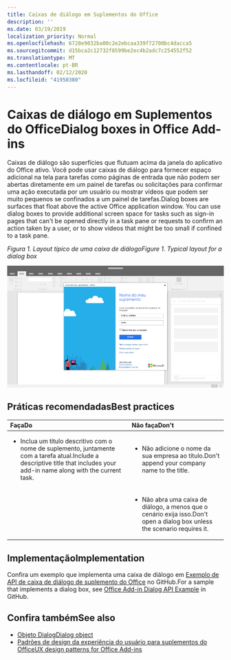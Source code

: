 ```yaml
---
title: Caixas de diálogo em Suplementos do Office
description: ''
ms.date: 03/19/2019
localization_priority: Normal
ms.openlocfilehash: 6728e9032ba00c2e2ebcaa339f72700bc4dacca5
ms.sourcegitcommit: d15bca2c12732f8599be2ec4b2adc7c254552f52
ms.translationtype: MT
ms.contentlocale: pt-BR
ms.lasthandoff: 02/12/2020
ms.locfileid: "41950380"
---
```

# <a name="dialog-boxes-in-office-add-ins"></a><span data-ttu-id="40956-102">Caixas de diálogo em Suplementos do Office</span><span class="sxs-lookup"><span data-stu-id="40956-102">Dialog boxes in Office Add-ins</span></span>
 
<span data-ttu-id="40956-p101">Caixas de diálogo são superfícies que flutuam acima da janela do aplicativo do Office ativo. Você pode usar caixas de diálogo para fornecer espaço adicional na tela para tarefas como páginas de entrada que não podem ser abertas diretamente em um painel de tarefas ou solicitações para confirmar uma ação executada por um usuário ou mostrar vídeos que podem ser muito pequenos se confinados a um painel de tarefas.</span><span class="sxs-lookup"><span data-stu-id="40956-p101">Dialog boxes are surfaces that float above the active Office application window. You can use dialog boxes to provide additional screen space for tasks such as sign-in pages that can't be opened directly in a task pane or requests to confirm an action taken by a user, or to show videos that might be too small if confined to a task pane.</span></span>

<span data-ttu-id="40956-105">*Figura 1. Layout típico de uma caixa de diálogo*</span><span class="sxs-lookup"><span data-stu-id="40956-105">*Figure 1. Typical layout for a dialog box*</span></span>

![Uma imagem de exemplo que exibe um layout típico de uma caixa de diálogo](../images/overview-with-app-dialog.png)

## <a name="best-practices"></a><span data-ttu-id="40956-107">Práticas recomendadas</span><span class="sxs-lookup"><span data-stu-id="40956-107">Best practices</span></span>

|<span data-ttu-id="40956-108">**Faça**</span><span class="sxs-lookup"><span data-stu-id="40956-108">**Do**</span></span>|<span data-ttu-id="40956-109">**Não faça**</span><span class="sxs-lookup"><span data-stu-id="40956-109">**Don't**</span></span>|
|:-----|:--------|
|<ul><li><span data-ttu-id="40956-110">Inclua um título descritivo com o nome de suplemento, juntamente com a tarefa atual.</span><span class="sxs-lookup"><span data-stu-id="40956-110">Include a descriptive title that includes your add-in name along with the current task.</span></span></li></ul>|<ul><li><span data-ttu-id="40956-111">Não adicione o nome da sua empresa ao título.</span><span class="sxs-lookup"><span data-stu-id="40956-111">Don't append your company name to the title.</span></span></li></ul>|
||<ul><li><span data-ttu-id="40956-112">Não abra uma caixa de diálogo, a menos que o cenário exija isso.</span><span class="sxs-lookup"><span data-stu-id="40956-112">Don't open a dialog box unless the scenario requires it.</span></span></li></ul>|

## <a name="implementation"></a><span data-ttu-id="40956-113">Implementação</span><span class="sxs-lookup"><span data-stu-id="40956-113">Implementation</span></span>

<span data-ttu-id="40956-114">Confira um exemplo que implementa uma caixa de diálogo em [Exemplo de API de caixa de diálogo de suplemento do Office](https://github.com/OfficeDev/Office-Add-in-Dialog-API-Simple-Example) no GitHub.</span><span class="sxs-lookup"><span data-stu-id="40956-114">For a sample that implements a dialog box, see [Office Add-in Dialog API Example](https://github.com/OfficeDev/Office-Add-in-Dialog-API-Simple-Example) in GitHub.</span></span>

## <a name="see-also"></a><span data-ttu-id="40956-115">Confira também</span><span class="sxs-lookup"><span data-stu-id="40956-115">See also</span></span>

- [<span data-ttu-id="40956-116">Objeto Dialog</span><span class="sxs-lookup"><span data-stu-id="40956-116">Dialog object</span></span>](/javascript/api/office/office.dialog)
- [<span data-ttu-id="40956-117">Padrões de design da experiência do usuário para suplementos do Office</span><span class="sxs-lookup"><span data-stu-id="40956-117">UX design patterns for Office Add-ins</span></span>](../design/ux-design-pattern-templates.md)
